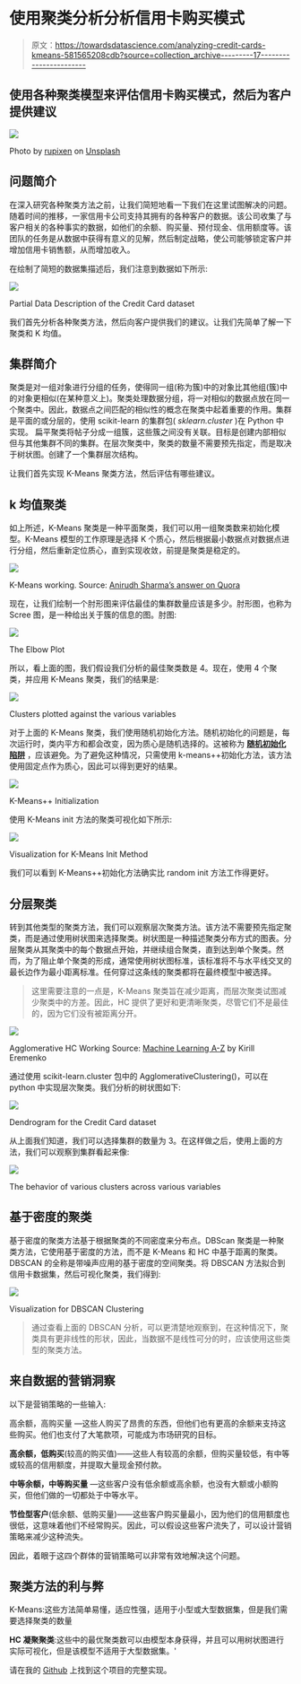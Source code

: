 # 使用聚类分析分析信用卡购买模式

> 原文：<https://towardsdatascience.com/analyzing-credit-cards-kmeans-581565208cdb?source=collection_archive---------17----------------------->

## 使用各种聚类模型来评估信用卡购买模式，然后为客户提供建议

![](img/7cd75ef513c89b283829088574790889.png)

Photo by [rupixen](https://unsplash.com/@rupixen?utm_source=medium&utm_medium=referral) on [Unsplash](https://unsplash.com?utm_source=medium&utm_medium=referral)

## 问题简介

在深入研究各种聚类方法之前，让我们简短地看一下我们在这里试图解决的问题。随着时间的推移，一家信用卡公司支持其拥有的各种客户的数据。该公司收集了与客户相关的各种事实的数据，如他们的余额、购买量、预付现金、信用额度等。该团队的任务是从数据中获得有意义的见解，然后制定战略，使公司能够锁定客户并增加信用卡销售额，从而增加收入。

在绘制了简短的数据集描述后，我们注意到数据如下所示:

![](img/eb1922f8bd945e93b7fddc6c999dea14.png)

Partial Data Description of the Credit Card dataset

我们首先分析各种聚类方法，然后向客户提供我们的建议。让我们先简单了解一下聚类和 K 均值。

## 集群简介

聚类是对一组对象进行分组的任务，使得同一组(称为簇)中的对象比其他组(簇)中的对象更相似(在某种意义上)。聚类处理数据分组，将一对相似的数据点放在同一个聚类中。因此，数据点之间匹配的相似性的概念在聚类中起着重要的作用。集群是平面的或分层的，使用 scikit-learn 的集群包( *sklearn.cluster* )在 Python 中实现。
扁平聚类将帖子分成一组簇，这些簇之间没有关联。目标是创建内部相似但与其他集群不同的集群。在层次聚类中，聚类的数量不需要预先指定，而是取决于树状图。创建了一个集群层次结构。

让我们首先实现 K-Means 聚类方法，然后评估有哪些建议。

## k 均值聚类

如上所述，K-Means 聚类是一种平面聚类，我们可以用一组聚类数来初始化模型。K-Means 模型的工作原理是选择 K 个质心，然后根据最小数据点对数据点进行分组，然后重新定位质心，直到实现收敛，前提是聚类是稳定的。

![](img/b767c1418771c448a4654a5031705d04.png)

K-Means working. Source: [Anirudh Sharma’s answer on Quora](https://www.quora.com/What-is-the-k-Means-algorithm-and-how-does-it-work/answer/Anirudh-Sharma-555)

现在，让我们绘制一个肘形图来评估最佳的集群数量应该是多少。肘形图，也称为 Scree 图，是一种给出关于簇的信息的图。肘图:

![](img/af55daeaba4d2c07ce188b764711d3b4.png)

The Elbow Plot

所以，看上面的图，我们假设我们分析的最佳聚类数是 4。现在，使用 4 个聚类，并应用 K-Means 聚类，我们的结果是:

![](img/1d001b067c694db57c00cc135cf238c2.png)

Clusters plotted against the various variables

对于上面的 K-Means 聚类，我们使用随机初始化方法。随机初始化的问题是，每次运行时，类内平方和都会改变，因为质心是随机选择的。这被称为 [**随机初始化陷阱**](https://medium.com/datadriveninvestor/k-means-clustering-6f2dc458cce8) ，应该避免。为了避免这种情况，只需使用 k-means++初始化方法，该方法使用固定点作为质心，因此可以得到更好的结果。

![](img/4eb6579e812f9d19bb7769fd0aa45d45.png)

K-Means++ Initialization

使用 K-Means init 方法的聚类可视化如下所示:

![](img/49fbfeee7e454a0f39734e1cd27cc682.png)

Visualization for K-Means Init Method

我们可以看到 K-Means++初始化方法确实比 random init 方法工作得更好。

## 分层聚类

转到其他类型的聚类方法，我们可以观察层次聚类方法。该方法不需要预先指定聚类，而是通过使用树状图来选择聚类。树状图是一种描述聚类分布方式的图表。分层聚类从其聚类中的每个数据点开始，并继续组合聚类，直到达到单个聚类。然而，为了阻止单个聚类的形成，通常使用树状图标准，该标准将不与水平线交叉的最长边作为最小距离标准。任何穿过这条线的聚类都将在最终模型中被选择。

> 这里需要注意的一点是，K-Means 聚类旨在减少距离，而层次聚类试图减少聚类中的方差。因此，HC 提供了更好和更清晰聚类，尽管它们不是最佳的，因为它们没有被距离分开。

![](img/68354fe90f3ccf2b69d7683a57c3a90e.png)

Agglomerative HC Working Source: [Machine Learning A-Z](https://www.udemy.com/course/machinelearning/learn/lecture/5922118#questions) by Kirill Eremenko

通过使用 scikit-learn.cluster 包中的 AgglomerativeClustering()，可以在 python 中实现层次聚类。我们分析的树状图如下:

![](img/0ae5527adb69355d620a51fb552d7334.png)

Dendrogram for the Credit Card dataset

从上面我们知道，我们可以选择集群的数量为 3。在这样做之后，使用上面的方法，我们可以观察到集群看起来像:

![](img/bf465e0c95a011de581fe218268b5c03.png)

The behavior of various clusters across various variables

## 基于密度的聚类

基于密度的聚类方法基于根据聚类的不同密度来分布点。DBScan 聚类是一种聚类方法，它使用基于密度的方法，而不是 K-Means 和 HC 中基于距离的聚类。DBSCAN 的全称是带噪声应用的基于密度的空间聚类。将 DBSCAN 方法拟合到信用卡数据集，然后可视化聚类，我们得到:

![](img/65f1d8ed44599e56ebefae4c11e02e37.png)

Visualization for DBSCAN Clustering

> 通过查看上面的 DBSCAN 分析，可以更清楚地观察到，在这种情况下，聚类具有更非线性的形状，因此，当数据不是线性可分的时，应该使用这些类型的聚类方法。

## 来自数据的营销洞察

以下是营销策略的一些输入:

高余额，高购买量 —这些人购买了昂贵的东西，但他们也有更高的余额来支持这些购买。他们也支付了大笔款项，可能成为市场研究的目标。

**高余额，低购买**(较高的购买值)——这些人有较高的余额，但购买量较低，有中等或较高的信用额度，并提取大量现金预付款。

**中等余额，中等购买量** —这些客户没有低余额或高余额，也没有大额或小额购买，但他们做的一切都处于中等水平。

**节俭型客户**(低余额、低购买量)——这些客户购买量最小，因为他们的信用额度也很低，这意味着他们不经常购买。因此，可以假设这些客户流失了，可以设计营销策略来减少这种流失。

因此，着眼于这四个群体的营销策略可以非常有效地解决这个问题。

## 聚类方法的利与弊

K-Means:这些方法简单易懂，适应性强，适用于小型或大型数据集，但是我们需要选择聚类的数量

**HC 凝聚聚类**:这些中的最优聚类数可以由模型本身获得，并且可以用树状图进行实际可视化，但是该模型不适用于大型数据集。'

请在我的 [Github](https://github.com/dhruvsharmaokstate/MachineLearning) 上找到这个项目的完整实现。